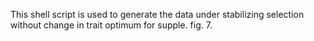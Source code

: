 This shell script is used to generate the data under stabilizing selection without change in trait optimum for supple. fig. 7. 
